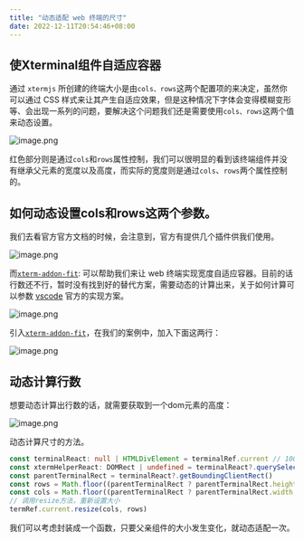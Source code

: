 ```yaml
---
title: "动态适配 web 终端的尺寸"
date: 2022-12-11T20:54:46+08:00
---
```


## 使Xterminal组件自适应容器

通过 `xtermjs` 所创建的终端大小是由`cols、rows`这两个配置项的来决定，虽然你可以通过 CSS 样式来让其产生自适应效果，但是这种情况下字体会变得模糊变形等、会出现一系列的问题，要解决这个问题我们还是需要使用`cols、rows`这两个值来动态设置。

![image.png](https://p6-juejin.byteimg.com/tos-cn-i-k3u1fbpfcp/5b1a0afdd1584429b4217a3bd78def6b~tplv-k3u1fbpfcp-zoom-in-crop-mark:4536:0:0:0.awebp?)

红色部分则是通过`cols`和`rows`属性控制，我们可以很明显的看到该终端组件并没有继承父元素的宽度以及高度，而实际的宽度则是通过`cols`、`rows`两个属性控制的。

## 如何动态设置cols和rows这两个参数。

我们去看官方官方文档的时候，会注意到，官方有提供几个插件供我们使用。

![image.png](https://p9-juejin.byteimg.com/tos-cn-i-k3u1fbpfcp/3827649cd231451e9afb79f20a6611f1~tplv-k3u1fbpfcp-zoom-in-crop-mark:4536:0:0:0.awebp?)

而[`xterm-addon-fit`](https://link.juejin.cn/?target=https%3A%2F%2Fgithub.com%2Fxtermjs%2Fxterm.js%2Ftree%2Fmaster%2Faddons%2Fxterm-addon-fit "https://github.com/xtermjs/xterm.js/tree/master/addons/xterm-addon-fit"): 可以帮助我们来让 web 终端实现宽度自适应容器。目前的话行数还不行，暂时没有找到好的替代方案，需要动态的计算出来，关于如何计算可以参数 [vscode](https://link.juejin.cn/?target=https%3A%2F%2Fgithub.com%2FMicrosoft%2Fvscode%2Fblob%2Fd14ee7613fcead91c5c3c2bddbf288c0462be876%2Fsrc%2Fvs%2Fworkbench%2Fparts%2Fterminal%2Felectron-browser%2FterminalInstance.ts%23L363 "https://github.com/Microsoft/vscode/blob/d14ee7613fcead91c5c3c2bddbf288c0462be876/src/vs/workbench/parts/terminal/electron-browser/terminalInstance.ts#L363") 官方的实现方案。

![image.png](https://p6-juejin.byteimg.com/tos-cn-i-k3u1fbpfcp/458de46d78cb4e44b8058c5acdf860e0~tplv-k3u1fbpfcp-zoom-in-crop-mark:4536:0:0:0.awebp?)

引入[`xterm-addon-fit`](https://link.juejin.cn/?target=https%3A%2F%2Fgithub.com%2Fxtermjs%2Fxterm.js%2Ftree%2Fmaster%2Faddons%2Fxterm-addon-fit "https://github.com/xtermjs/xterm.js/tree/master/addons/xterm-addon-fit")，在我们的案例中，加入下面这两行：

![image.png](https://p1-juejin.byteimg.com/tos-cn-i-k3u1fbpfcp/ef9898219cb547a39777b472191a1394~tplv-k3u1fbpfcp-zoom-in-crop-mark:4536:0:0:0.awebp?)

## 动态计算行数

想要动态计算出行数的话，就需要获取到一个dom元素的高度：

![image.png](https://p3-juejin.byteimg.com/tos-cn-i-k3u1fbpfcp/d1225b9ddeea407fada087b30fbfae47~tplv-k3u1fbpfcp-zoom-in-crop-mark:4536:0:0:0.awebp?)

动态计算尺寸的方法。

```ts
const terminalReact: null | HTMLDivElement = terminalRef.current // 100% * 100%
const xtermHelperReact: DOMRect | undefined = terminalReact?.querySelector(".xterm-helper-textarea")!.getBoundingClientRect()
const parentTerminalRect = terminalReact?.getBoundingClientRect()
const rows = Math.floor((parentTerminalRect ? parentTerminalRect.height : 20) / (xtermHelperReact ? xtermHelperReact.height : 1))
const cols = Math.floor((parentTerminalRect ? parentTerminalRect.width : 20) / (xtermHelperReact ? xtermHelperReact.width : 1))
// 调用resize方法，重新设置大小
termRef.current.resize(cols, rows)
```

我们可以考虑封装成一个函数，只要父亲组件的大小发生变化，就动态适配一次。